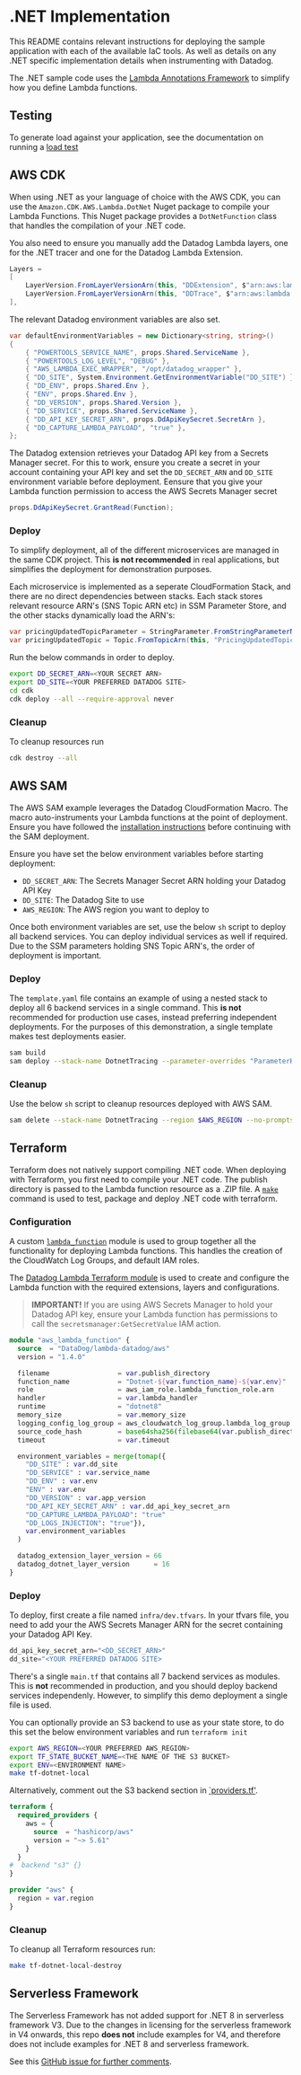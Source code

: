 # .NET Implementation

This README contains relevant instructions for deploying the sample application with each of the available IaC tools. As well as details on any .NET specific implementation details when instrumenting with Datadog.

The .NET sample code uses the [Lambda Annotations Framework](https://github.com/aws/aws-lambda-dotnet/blob/master/Libraries/src/Amazon.Lambda.Annotations/README.md) to simplify how you define Lambda functions.

## Testing

To generate load against your application, see the documentation on running a [load test](../../README.md#load-tests)

## AWS CDK

When using .NET as your language of choice with the AWS CDK, you can use the `Amazon.CDK.AWS.Lambda.DotNet` Nuget package to compile your Lambda Functions. This Nuget package provides a `DotNetFunction` class that handles the compilation of your .NET code.

You also need to ensure you manually add the Datadog Lambda layers, one for the .NET tracer and one for the Datadog Lambda Extension.

```c#
Layers =
[
    LayerVersion.FromLayerVersionArn(this, "DDExtension", $"arn:aws:lambda:{Environment.GetEnvironmentVariable("AWS_REGION") ?? "us-east-1"}:464622532012:layer:Datadog-Extension-ARM:66"),
    LayerVersion.FromLayerVersionArn(this, "DDTrace", $"arn:aws:lambda:{Environment.GetEnvironmentVariable("AWS_REGION") ?? "us-east-1"}:464622532012:layer:dd-trace-dotnet-ARM:16"),
],
```

The relevant Datadog environment variables are also set.

```c#
var defaultEnvironmentVariables = new Dictionary<string, string>()
{
    { "POWERTOOLS_SERVICE_NAME", props.Shared.ServiceName },
    { "POWERTOOLS_LOG_LEVEL", "DEBUG" },
    { "AWS_LAMBDA_EXEC_WRAPPER", "/opt/datadog_wrapper" },
    { "DD_SITE", System.Environment.GetEnvironmentVariable("DD_SITE") },
    { "DD_ENV", props.Shared.Env },
    { "ENV", props.Shared.Env },
    { "DD_VERSION", props.Shared.Version },
    { "DD_SERVICE", props.Shared.ServiceName },
    { "DD_API_KEY_SECRET_ARN", props.DdApiKeySecret.SecretArn },
    { "DD_CAPTURE_LAMBDA_PAYLOAD", "true" },
};
```

The Datadog extension retrieves your Datadog API key from a Secrets Manager secret. For this to work, ensure you create a secret in your account containing your API key and set the `DD_SECRET_ARN` and `DD_SITE` environment variable before deployment. Eensure that you give your Lambda function permission to access the AWS Secrets Manager secret

```c#
props.DdApiKeySecret.GrantRead(Function);
```

### Deploy

To simplify deployment, all of the different microservices are managed in the same CDK project. This **is not recommended** in real applications, but simplifies the deployment for demonstration purposes.

Each microservice is implemented as a seperate CloudFormation Stack, and there are no direct dependencies between stacks. Each stack stores relevant resource ARN's (SNS Topic ARN etc) in SSM Parameter Store, and the other stacks dynamically load the ARN's:

```c#
var pricingUpdatedTopicParameter = StringParameter.FromStringParameterName(this, "PricingUpdatedTopicArn", "/dotnet/product-pricing/pricing-updated-topic");
var pricingUpdatedTopic = Topic.FromTopicArn(this, "PricingUpdatedTopic", pricingUpdatedTopicParameter.StringValue);
```

Run the below commands in order to deploy.

```sh
export DD_SECRET_ARN=<YOUR SECRET ARN>
export DD_SITE=<YOUR PREFERRED DATADOG SITE>
cd cdk
cdk deploy --all --require-approval never
```

### Cleanup

To cleanup resources run

```sh
cdk destroy --all
```

## AWS SAM

The AWS SAM example leverages the Datadog CloudFormation Macro. The macro auto-instruments your Lambda functions at the point of deployment. Ensure you have followed the [installation instructions](https://docs.datadoghq.com/serverless/libraries_integrations/macro/) before continuing with the SAM deployment.

Ensure you have set the below environment variables before starting deployment:

- `DD_SECRET_ARN`: The Secrets Manager Secret ARN holding your Datadog API Key
- `DD_SITE`: The Datadog Site to use
- `AWS_REGION`: The AWS region you want to deploy to

Once both environment variables are set, use the below `sh` script to deploy all backend services. You can deploy individual services as well if required. Due to the SSM parameters holding SNS Topic ARN's, the order of deployment is important.

### Deploy

The `template.yaml` file contains an example of using a nested stack to deploy all 6 backend services in a single command. This **is not** recommended for production use cases, instead preferring independent deployments. For the purposes of this demonstration, a single template makes test deployments easier.

```sh
sam build
sam deploy --stack-name DotnetTracing --parameter-overrides "ParameterKey=DDApiKeySecretArn,ParameterValue=$DD_SECRET_ARN" "ParameterKey=DDSite,ParameterValue=$DD_SITE" --resolve-s3 --capabilities CAPABILITY_IAM CAPABILITY_AUTO_EXPAND --region $AWS_REGION
```

### Cleanup

Use the below `sh` script to cleanup resources deployed with AWS SAM.

```sh
sam delete --stack-name DotnetTracing --region $AWS_REGION --no-prompts
```

## Terraform

Terraform does not natively support compiling .NET code. When deploying with Terraform, you first need to compile your .NET code. The publish directory is passed to the Lambda function resource as a .ZIP file. A [`make`](https://formulae.brew.sh/formula/make) command is used to test, package and deploy .NET code with terraform.

### Configuration

A custom [`lambda_function`](./infra/modules/lambda-function/main.tf) module is used to group together all the functionality for deploying Lambda functions. This handles the creation of the CloudWatch Log Groups, and default IAM roles.

The [Datadog Lambda Terraform module](https://github.com/DataDog/terraform-aws-lambda-datadog) is used to create and configure the Lambda function with the required extensions, layers and configurations.

> **IMPORTANT!** If you are using AWS Secrets Manager to hold your Datadog API key, ensure your Lambda function has permissions to call the `secretsmanager:GetSecretValue` IAM action.

```terraform
module "aws_lambda_function" {
  source  = "DataDog/lambda-datadog/aws"
  version = "1.4.0"

  filename                 = var.publish_directory
  function_name            = "Dotnet-${var.function_name}-${var.env}"
  role                     = aws_iam_role.lambda_function_role.arn
  handler                  = var.lambda_handler
  runtime                  = "dotnet8"
  memory_size              = var.memory_size
  logging_config_log_group = aws_cloudwatch_log_group.lambda_log_group.name
  source_code_hash         = base64sha256(filebase64(var.publish_directory))
  timeout                  = var.timeout

  environment_variables = merge(tomap({
    "DD_SITE" : var.dd_site
    "DD_SERVICE" : var.service_name
    "DD_ENV" : var.env
    "ENV" : var.env
    "DD_VERSION" : var.app_version
    "DD_API_KEY_SECRET_ARN" : var.dd_api_key_secret_arn
    "DD_CAPTURE_LAMBDA_PAYLOAD": "true"
    "DD_LOGS_INJECTION": "true"}),
    var.environment_variables
  )

  datadog_extension_layer_version = 66
  datadog_dotnet_layer_version      = 16
}
```

### Deploy

To deploy, first create a file named `infra/dev.tfvars`. In your tfvars file, you need to add your the AWS Secrets Manager ARN for the secret containing your Datadog API Key.

```tf
dd_api_key_secret_arn="<DD_SECRET_ARN>"
dd_site="<YOUR PREFERRED DATADOG SITE>
```

There's a single `main.tf` that contains all 7 backend services as modules. This is **not** recommended in production, and you should deploy backend services independenly. However, to simplify this demo deployment a single file is used.

You can optionally provide an S3 backend to use as your state store, to do this set the below environment variables and run `terraform init`

```sh
export AWS_REGION=<YOUR PREFERRED AWS_REGION>
export TF_STATE_BUCKET_NAME=<THE NAME OF THE S3 BUCKET>
export ENV=<ENVIRONMENT NAME>
make tf-dotnet-local
```

Alternatively, comment out the S3 backend section in [`providers.tf'](./infra/providers.tf).

```tf
terraform {
  required_providers {
    aws = {
      source  = "hashicorp/aws"
      version = "~> 5.61"
    }
  }
#  backend "s3" {}
}

provider "aws" {
  region = var.region
}
```

### Cleanup

To cleanup all Terraform resources run:

```sh
make tf-dotnet-local-destroy
```

## Serverless Framework

The Serverless Framework has not added support for .NET 8 in serverless framework V3. Due to the changes in licensing for the serverless framework in V4 onwards, this repo **does not** include examples for V4, and therefore does not include examples for .NET 8 and serverless framework.

See this [GitHub issue for further comments](https://github.com/serverless/serverless/issues/12367).